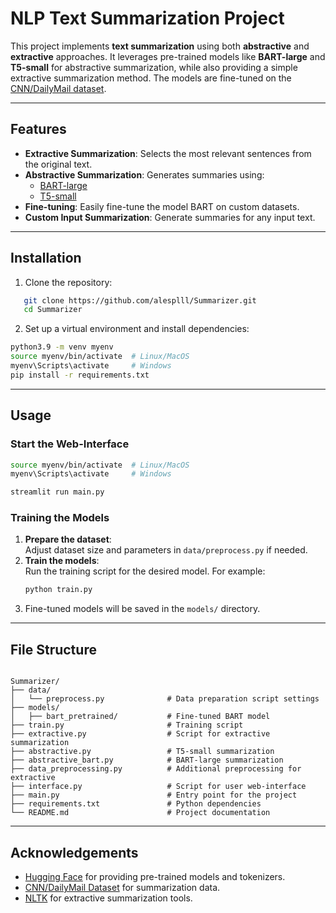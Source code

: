 
# NLP Text Summarization Project

This project implements **text summarization** using both **abstractive** and **extractive** approaches. It leverages pre-trained models like **BART-large** and **T5-small** for abstractive summarization, while also providing a simple extractive summarization method. The models are fine-tuned on the [CNN/DailyMail dataset](https://huggingface.co/datasets/cnn_dailymail). 

---
## Features
- **Extractive Summarization**: Selects the most relevant sentences from the original text.
- **Abstractive Summarization**: Generates summaries using:
  - [BART-large](https://huggingface.co/facebook/bart-large)
  - [T5-small](https://huggingface.co/google-t5/t5-small)
- **Fine-tuning**: Easily fine-tune the model BART on custom datasets.
- **Custom Input Summarization**: Generate summaries for any input text.

---
## Installation

1. Clone the repository:
```bash
   git clone https://github.com/alesplll/Summarizer.git
   cd Summarizer
```

2. Set up a virtual environment and install dependencies:
```bash
python3.9 -m venv myenv
source myenv/bin/activate  # Linux/MacOS
myenv\Scripts\activate     # Windows
pip install -r requirements.txt
```

---
## Usage

### Start the Web-Interface
```bash
source myenv/bin/activate  # Linux/MacOS
myenv\Scripts\activate     # Windows
```

```bash
streamlit run main.py
```
### Training the Models
1. **Prepare the dataset**:  
    Adjust dataset size and parameters in `data/preprocess.py` if needed.
2. **Train the models**:  
    Run the training script for the desired model. For example:
    ```bash
    python train.py
    ```
3. Fine-tuned models will be saved in the `models/` directory.

---
## File Structure

```

Summarizer/ 
├── data/ 
│   └── preprocess.py              # Data preparation script settings
├── models/ 
│   ├── bart_pretrained/           # Fine-tuned BART model 
├── train.py                       # Training script 
├── extractive.py                  # Script for extractive summarization 
├── abstractive.py                 # T5-small summarization 
├── abstractive_bart.py            # BART-large summarization 
├── data_preprocessing.py          # Additional preprocessing for extractive
├── interface.py                   # Script for user web-interface 
├── main.py                        # Entry point for the project 
├── requirements.txt               # Python dependencies 
└── README.md                      # Project documentation
```

---
## Acknowledgements

- [Hugging Face](https://huggingface.co/) for providing pre-trained models and tokenizers.
- [CNN/DailyMail Dataset](https://huggingface.co/datasets/cnn_dailymail) for summarization data.
- [NLTK](https://www.nltk.org/) for extractive summarization tools.
